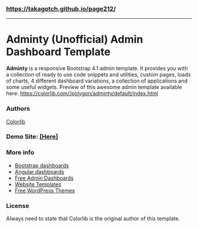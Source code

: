 ### https://takagotch.github.io/page212/
---
# Adminty (Unofficial) Admin Dashboard Template
**Adminty** is a responsive Bootstrap 4.1 admin template. It provides you with a collection of ready to use code snippets and utilities, custom pages, loads of charts, 4 different dashboard variations, a collection of applications and some useful widgets. Preview of this awesome admin template available here: https://colorlib.com//polygon/adminty/default/index.html
### Authors
[Colorlib](https://colorlib.com)

### Demo Site: [[Here]](https://colorlib.com//polygon/adminty/default/index.html)

### More info
- [Bootstrap dashboards](https://colorlib.com/wp/free-bootstrap-admin-dashboard-templates/)
- [Angular dashboards](https://colorlib.com/wp/angularjs-admin-templates/)
- [Free Admin Dashboards](https://colorlib.com/wp/free-html5-admin-dashboard-templates/)
- [Website Templates](https://colorlib.com/wp/templates/)
- [Free WordPress Themes](https://colorlib.com/wp/free-wordpress-themes/)

### License
Always need to state that Colorlib is the original author of this template.
